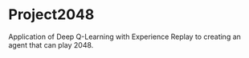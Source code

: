 # Project2048

Application of Deep Q-Learning with Experience Replay
to creating an agent that can play 2048.
